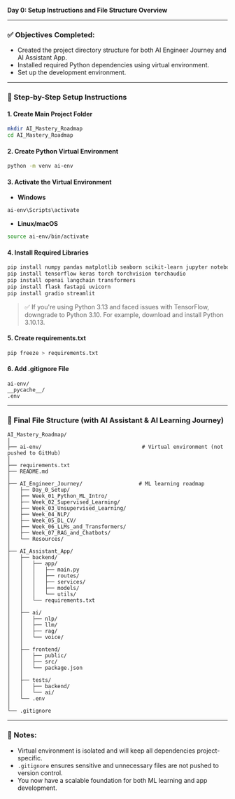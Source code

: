 **Day 0: Setup Instructions and File Structure Overview**

---

### ✅ Objectives Completed:
- Created the project directory structure for both AI Engineer Journey and AI Assistant App.
- Installed required Python dependencies using virtual environment.
- Set up the development environment.

---

### 🔧 Step-by-Step Setup Instructions

#### 1. **Create Main Project Folder**
```bash
mkdir AI_Mastery_Roadmap
cd AI_Mastery_Roadmap
```

#### 2. **Create Python Virtual Environment**
```bash
python -m venv ai-env
```

#### 3. **Activate the Virtual Environment**
- **Windows**
```bash
ai-env\Scripts\activate
```
- **Linux/macOS**
```bash
source ai-env/bin/activate
```

#### 4. **Install Required Libraries**
```bash
pip install numpy pandas matplotlib seaborn scikit-learn jupyter notebook
pip install tensorflow keras torch torchvision torchaudio
pip install openai langchain transformers
pip install flask fastapi uvicorn
pip install gradio streamlit
```

> ✅ If you're using Python 3.13 and faced issues with TensorFlow, downgrade to Python 3.10. For example, download and install Python 3.10.13.

#### 5. **Create requirements.txt**
```bash
pip freeze > requirements.txt
```

#### 6. **Add .gitignore File**
```
ai-env/
__pycache__/
.env
```

---

### 📁 Final File Structure (with AI Assistant & AI Learning Journey)

```
AI_Mastery_Roadmap/
│
├── ai-env/                                # Virtual environment (not pushed to GitHub)
│
├── requirements.txt
├── README.md
│
├── AI_Engineer_Journey/                  # ML learning roadmap
│   ├── Day_0_Setup/
│   ├── Week_01_Python_ML_Intro/
│   ├── Week_02_Supervised_Learning/
│   ├── Week_03_Unsupervised_Learning/
│   ├── Week_04_NLP/
│   ├── Week_05_DL_CV/
│   ├── Week_06_LLMs_and_Transformers/
│   ├── Week_07_RAG_and_Chatbots/
│   └── Resources/
│
├── AI_Assistant_App/
│   ├── backend/
│   │   ├── app/
│   │   │   ├── main.py
│   │   │   ├── routes/
│   │   │   ├── services/
│   │   │   ├── models/
│   │   │   └── utils/
│   │   └── requirements.txt
│   │
│   ├── ai/
│   │   ├── nlp/
│   │   ├── llm/
│   │   ├── rag/
│   │   └── voice/
│   │
│   ├── frontend/
│   │   ├── public/
│   │   ├── src/
│   │   └── package.json
│   │
│   ├── tests/
│   │   ├── backend/
│   │   └── ai/
│   └── .env
│
└── .gitignore
```

---

### 📌 Notes:
- Virtual environment is isolated and will keep all dependencies project-specific.
- `.gitignore` ensures sensitive and unnecessary files are not pushed to version control.
- You now have a scalable foundation for both ML learning and app development.






